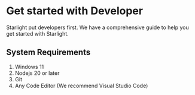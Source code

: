 # Get started with Developer

Starlight put developers first. We have a comprehensive guide to help you get started with Starlight.


## System Requirements

1. Windows 11
2. Nodejs 20 or later
3. Git
4. Any Code Editor (We recommend Visual Studio Code)
